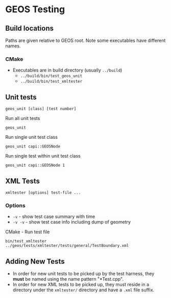 GEOS Testing
============

## Build locations

Paths are given relative to GEOS root.
Note some executables have different names.

### CMake

* Executables are in build directory (usually `../build`)
  * `../build/bin/test_geos_unit`
  * `../build/bin/test_xmltester`

## Unit tests

    geos_unit [class] [test number]

Run all unit tests

    geos_unit

Run single unit test class

    geos_unit capi::GEOSNode

Run single test within unit test class

    geos_unit capi::GEOSNode 1

## XML Tests

    xmltester [options] test-file ...

### Options

* `-v` - show test case summary with time
* `-v -v` - show test case info including dump of geometry

CMake - Run test file

    bin/test_xmltester ../geos/tests/xmltester/tests/general/TestBoundary.xml

## Adding New Tests

* In order for new unit tests to be picked up by the test harness, they **must** be named using the name pattern "\*Test.cpp".
* In order for new XML tests to be picked up, they must reside in a directory under the `xmltester/` directory and have a `.xml` file suffix.



